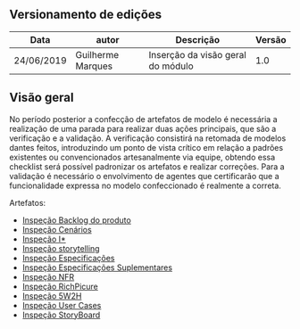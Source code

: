 ## Versionamento de edições
| Data           | autor                | Descrição                           |Versão|
|----------------|----------------------|-------------------------------------|------|
|   24/06/2019   | Guilherme Marques  | Inserção da visão geral do módulo | 1.0  |

## Visão geral
No período posterior a confecção de artefatos de modelo é necessária a realização de uma parada para realizar duas ações  principais, que são a verificação e a validação.
A verificação consistirá na retomada de modelos dantes feitos, introduzindo um ponto de vista crítico em relação a padrões existentes ou convencionados artesanalmente via equipe, obtendo essa checklist será possível padronizar os artefatos e realizar correções.
Para a validação é necessário o envolvimento de agentes que certificarão que a funcionalidade expressa no modelo confeccionado é realmente a correta.

Artefatos:

- [Inspeção Backlog do produto](product_backlog.md)
- [Inspeção Cenários](verificacao_cenarios.md)
- [Inspeção I*](verificacao_istars.md)
- [Inspeção storytelling](verificacao_storytelling.md)
- [Inspeção Especificações](verificacao_especificacoes.md)
- [Inspeção Especificações Suplementares](verificacao_especificacao_suplementar.md)
- [Inspeção NFR](verificacao_NFR.md)
- [Inspeção RichPicure](verificacao_RichPicture.md)
- [Inspeção 5W2H](5w2h.md)
- [Inspeção User Cases](user_cases.md)
- [Inspeção StoryBoard](verificacao_storybord.md)